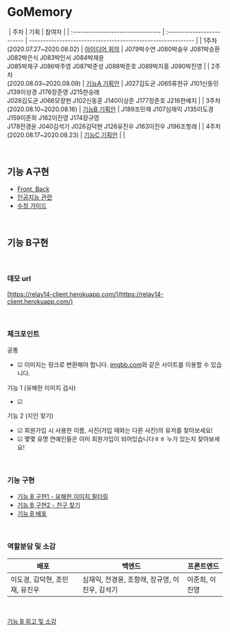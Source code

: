 # GoMemory

​
| 주차 | 기획 | 참여자 |
| :-------------------------------- | :------------------------- | ------------------------------------------------------------ |
| 1주차<br/>(2020.07.27~2020.08.02) | [아이디어 회의](./Proposal/week1) | J079박수연 J080박슬우 J081박승환 J082박은식 J083박인서 J084박재윤<br/>J085박제구 J086박주영 J087박준성 J088박준호 J089박지홍 J090박진영 |
| 2주차<br/>(2020.08.03~2020.08.09) | [기능A 기획안](./Proposal/week2) | J027김도균 J065류찬규 J101신동민 J139이상경 J176장준영 J215한승래<br/> J028김도균 J066모장현 J102신동훈 J140이상준 J177장준호 J216한예지 |
| 3주차<br/>(2020.08.10~2020.08.16) | [기능B 기획안](./Proposal/week3) | J189조민재 J107심재익 J135이도경 J159이준희 J162이진영 J174장규영<br/> J178전경윤 J040김석기 J026김덕현 J126유진우 J163이진우 J196조항래 |
| 4주차<br/>(2020.08.17~2020.08.23) | [기능C 기획안](./Proposal/week4) | |

<br>

## 기능 A구현

- [Front, Back](https://github.com/boostcamp-2020/relay_14/wiki/%EA%B8%B0%EB%8A%A5-A---Front,-Back)
- [인공지능 관련](https://github.com/boostcamp-2020/relay_14/wiki/%EA%B8%B0%EB%8A%A5-A---%EC%9D%B8%EA%B3%B5%EC%A7%80%EB%8A%A5-%EA%B4%80%EB%A0%A8)
- [수정 가이드](https://github.com/boostcamp-2020/relay_14/wiki/%EA%B8%B0%EB%8A%A5-A---%EC%88%98%EC%A0%95-%EA%B0%80%EC%9D%B4%EB%93%9C)

<br>

## 기능 B구현

<br>

### 데모 url

[https://relay14-client.herokuapp.com/](https://relay14-client.herokuapp.com/)

<br>

### 체크포인트

공통

- ☑ 이미지는 링크로 변환해야 합니다. [imgbb.com](imgbb.com)와 같은 사이트를 이용할 수 있습니다.

기능 1 (유해한 이미지 검사)

- ☑

기능 2 (지인 찾기)

- ☑ 회원가입 시 사용한 이름, 사진(가입 때와는 다른 사진)의 유저를 찾아보세요!
- ☑ 몇몇 유명 연예인들은 이미 회원가입이 되어있습니다ㅎㅎ 누가 있는지 찾아보세요!

<br>

### 기능 구현

- [기능 B 구현1 - 유해한 이미지 필터링](https://github.com/boostcamp-2020/relay_14/wiki/%EA%B8%B0%EB%8A%A5-B-%EA%B5%AC%ED%98%841--%EC%9C%A0%ED%95%B4%ED%95%9C-%EC%9D%B4%EB%AF%B8%EC%A7%80-%ED%95%84%ED%84%B0%EB%A7%81)
- [기능 B 구현2 - 친구 찾기](https://github.com/boostcamp-2020/relay_14/wiki/%EA%B8%B0%EB%8A%A5-B-%EA%B5%AC%ED%98%842-%EC%B9%9C%EA%B5%AC-%EC%B0%BE%EA%B8%B0)
- [기능 B 배포](https://github.com/boostcamp-2020/relay_14/wiki/%EA%B8%B0%EB%8A%A5-B-%EB%B0%B0%ED%8F%AC)

<br>

### 역할분담 및 소감

| 배포                           | 백엔드                                         | 프론트엔드     |
| ------------------------------ | ---------------------------------------------- | -------------- |
| 이도경, 김덕현, 조민재, 유진우 | 심재익, 전경윤, 조항래, 장규영, 이진우, 김석기 | 이준희, 이진영 |

<br>

[기능 B 회고 및 소감](https://github.com/boostcamp-2020/relay_14/wiki/%EA%B8%B0%EB%8A%A5-B-%ED%9A%8C%EA%B3%A0-%EB%B0%8F-%EC%86%8C%EA%B0%90)
